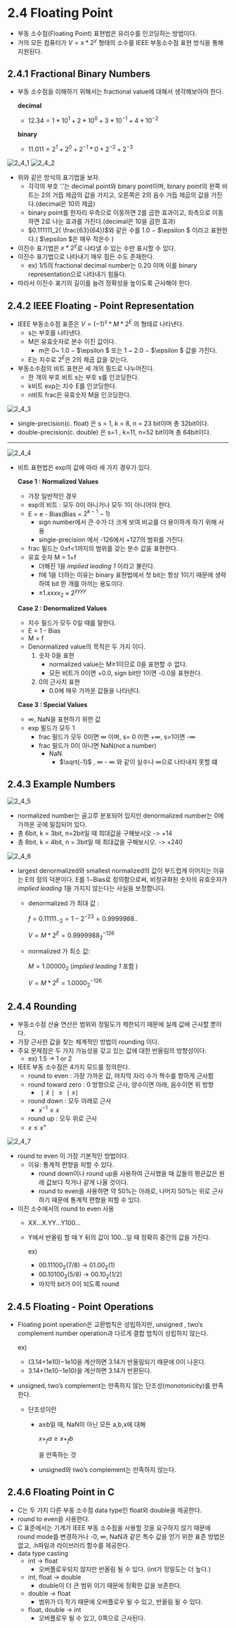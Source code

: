 # 2.4 Floating Point

- 부동 소수점(Floating Point) 표현법은 유리수를 인코딩하는 방법이다.
- 거의 모든 컴퓨터가 $V= x*2^y$ 형태의 소수를 IEEE 부동소수점 표현 방식을 통해 지원된다.
## 2.4.1 Fractional Binary Numbers

- 부동 소수점을 이해하기 위해서는 fractional value에 대해서 생각해보아야 한다.
    
    **decimal**
    - $12.34 = 1*10^{1}+ 2*10^{0}+3*10^{-1}+4*10^{-2}$

    **binary**
    - $11.011 = 2^1+2^0+2^{-1}*0+2^{-2}+2^{-3}$
    
![2_4_1](https://github.com/user-attachments/assets/e75dc719-15d4-44c0-9687-b83ce02891e1)
![2_4_2](https://github.com/user-attachments/assets/58b535f0-9b05-42af-aea0-1bfbac684761)

- 위와 같은 방식의 표기법을 보자.
    - 각각의 부호 ‘.’는 decimal point와 binary point이며, binary point의 왼쪽 비트는 2의 거듭 제곱의 값을 가지고, 오른쪽은 2의 음수 거듭 제곱의 값을 가진다.(decimal은 10의 제곱)
    - binary point를 한자리 우측으로 이동하면 2를 곱한 효과이고, 좌측으로 이동하면 2로 나눈 효과를 가진다.(decimal은 10을 곱한 효과)
    - $0.111111_2( \frac{63}{64})$와 같은 수를   1.0 − $\epsilon $ 이라고 표현한다.( $\epsilon $은 매우 작은수  )
- 이진수 표기법은 $x*2^y$로 나타낼 수 있는 수만 표시할 수 있다.
- 이진수 표기법으로 나타내기 매우 힘든 수도 존재한다. 
    - ex) 1/5의 fractional decimal number는 0.20 이며 이를 binary representation으로 나타내기 힘들다.
- 따라서 이진수 표기의 길이를 늘려 정확성을 높이도록 근사해야 한다.

## 2.4.2 IEEE Floating - Point Representation

- IEEE 부동소수점 표준은 $V=(-1)^s * M * 2^E$ 의 형태로 나타낸다.
    - s는 부호를 나타낸다.
    - M은 유효숫자로 분수 이진 값이다.
        - m은 0~ 1.0 − $\epsilon $ 또는 1 ~ 2.0 − $\epsilon $ 값을 가진다.
    - E는 지수로 $2^E$은 2의 제곱 값을 갖는다.
- 부동소수점의 비트 표현은 세 개의 필드로 나누어진다.
    - 한 개의 부호 비트 s는 부호 s를 인코딩한다.
    - k비트 exp는 지수 E를 인코딩한다.
    - n비트 frac은 유효숫자 M을 인코딩한다.

![2_4_3](https://github.com/user-attachments/assets/83b02aed-b708-4101-ac8f-f76a11e41440)
- single-precision(c. float) 은 s = 1, k = 8, n = 23 bit이며 총 32bit이다.
- double-precision(c. double) 은 s=1 , k=11, n=52 bit이며 총 64bit이다.


---     
![2_4_4](https://github.com/user-attachments/assets/c2bf705a-9c17-4e2d-a449-c19a2124a78d)
- 비트 표현법은 exp의 값에 따라 세 가지 경우가 있다.


    **Case 1 : Normalized Values**
    - 가장 일반적인 경우
    - exp의 비트  : 모두 0이 아니거나 모두 1이 아니어야 한다.
    - E = e - Bias(Bias = $2^{k-1}-1$)
        - sign number에서 큰 수가 더 크게 보여 비교를 더 용이하게 하기 위해 사용
        - single-precision 에서 -126에서 +127의 범위를 가진다.
    - frac 필드는 0≤f<1까지의 범위를 갖는 분수 값을 표현한다.
    - 유효 숫자 M = 1+f
        - 더해진 1을 *implied leading 1* 이라고 불린다.
        - f에 1을 더하는 이유는 binary 표현법에서 첫 bit는 항상 1이기 때문에 생략하여 bit 한 개를 아끼는 용도이다.
        -  $±1.xxxx_2× 2^{yyyy}$

    **Case 2 : Denormalized Values**
    - 지수 필드가 모두 0일 때를 말한다.
    - E = 1 - Bias
    - M = f
    - Denormalized value의 목적은 두 가지 이다.
        1. 숫자 0을 표현
            - normalized value는 M≥1이므로 0을 표현할 수 없다.
            - 모든 비트가 0이면 +0.0, sign bit만 1이면 -0.0을 표현한다.
        2. 0의 근사치 표현
            - 0.0에 매우 가까운 값들을 나타낸다.

    **Case 3 : Special Values**
    - ∞, NaN을 표현하기 위한 값
    - exp 필드가 모두 1
        - frac 필드가 모두 0이면 ∞ 이며, s= 0 이면 +∞, s=1이면 -∞
        - frac 필드가 0이 아니면 NaN(not a number)
            - NaN
                - $\sqrt{-1}$ , ∞ - ∞ 와 같이 실수나 ∞으로 나타내지 못할 떄

## 2.4.3 Example Numbers

![2_4_5](https://github.com/user-attachments/assets/8583bebe-2e2e-4c7f-a73b-6d118cafc346)
- normalized number는 골고루 분포되어 있지만 denormalized number는 0에 가까운 곳에 밀집되어 있다.
- 총 6bit, k = 3bit, n=2bit일 때 최대값을 구해보시오 -> +14
- 총 8bit, k = 4bit, n = 3bit일 때 최대값을 구해보시오. -> +240

![2_4_6](https://github.com/user-attachments/assets/9bb7b430-c0f8-41c1-b7d5-b3fa4b3be26c)
- largest denormalized와 smallest normalized의 값이 부드럽게 이어지는 이유는 E의 정의 덕분이다. E를 1−Bias로 정의함으로써, 비정규화된 숫자의 유효숫자가 *implied leading 1*을 가지지 않는다는 사실을 보정합니다.
    - denormalized 가 최대 값 : 
    
        $f = 0.11111.._2 = 1-2^{-23}=0.9999988..$

        $V = M*2^E = 0.9999988_2^{-126}$
    - normalized 가 최소 값:

        $M = 1.00000_2$ (*implied leading 1* 포함  )

        $V = M*2^E = 1.0000_2^{-126}$
## 2.4.4 Rounding

- 부동소수점 산술 연산은 범위와 정밀도가 제한되기 때문에 실제 값에 근사할 뿐이다.
- 가장 근사한 값을 찾는 체계적인 방법이 rounding 이다.
- 주요 문제점은 두 가지 가능성을 갖고 있는 값에 대한 반올림의 방향성이다.
    - ex) 1.5 → 1 or 2
- IEEE 부동 소수점은 4가지 모드를 정의한다.
    - round to even : 가장 가까운 값, 마지막 자리 수가 짝수를 향하게 근사함
    - round toward zero : 0 방향으로 근사, 양수이면 아래, 음수이면 위 방향
        - $∣\hat{x}∣≤∣x∣$
    - round down : 모두 아래로 근사
        - $x^{-1}≤x$
    - round up : 모두 위로 근사
    - $x≤x^+$
    
![2_4_7](https://github.com/user-attachments/assets/6934d74c-9ff4-404e-8eb9-68be2a8a896e)
- round to even 이 가장 기본적인 방법이다.
    - 이유: 통계적 편향을 피할 수 있다.
        - round down이나 round up을 사용하여 근사했을 때 값들의 평균값은 원래 값보다 작거나 같게 나올 것이다.
        - round to even을 사용하면 약 50%는 아래로, 나머지 50%는 위로 근사하기 때문에 통계적 편향을 피할 수 있다.
- 이진 소수에서의 round to even 사용
    - XX...X.YY...Y100...
    - Y에서 반올림 할 때 Y 뒤의 값이 100…일 때 정확히 중간의 값을 가진다.
    
        ex)
        - $00.11100_2(7/8)$ → $01.00_2(1)$
        - $00.10100_2(5/8)$ → $00.10_2(1/2)$
        - 마지막 bit가 0이 되도록 round

## 2.4.5 Floating - Point Operations

- Floating point operation은 교환법칙은 성립하지만, unsigned , two’s complement number operation과 다르게 결합 법칙이 성립하지 않는다.

    ex) 
    - (3.14+1e10)−1e10을 계산하면 3.14가 반올림되기 때문에 0이 나온다.
    - 3.14+(1e10−1e10)을 계산하면 3.14가 반환된다.
- unsigned, two’s complement는 만족하지 않는 단조성(monotonicity)를 만족한다.
    - 단조성이란
        - a≥b일 때, NaN이 아닌 모든 a,b,x에 대해
            
            $x+_fa≥x+_fb$ 
            
            을 만족하는 것
            
        - unsigned와 two’s complement는 만족하지 않는다.

## 2.4.6 Floating Point in C

- C는 두 가지 다른 부동 소수점 data type인 float와 double을 제공한다.
- round to even을 사용한다.
- C 표준에서는 기계가 IEEE 부동 소수점을 사용할 것을 요구하지 않기 때문에 round mode를 변경하거나 -0, ∞, NaN과 같은 특수 값을 얻기 위한 표준 방법은 없고, .h파일과 라이브러리 함수를 제공한다.
- data type casting
    - int → float
        - 오버플로우되지 않지만 반올림 될 수 있다. (int가 정밀도는 더 높다.)
    - int, float → double
        - double이 더 큰 범위 이기 때문에 정확한 값을 보존한다.
    - double → float
        - 범위가 더 작기 때문에 오버플로우 될 수 있고, 반올림 될 수 있다.
    - float, double → int
        - 오버플로우 될 수 있고, 0쪽으로 근사된다.